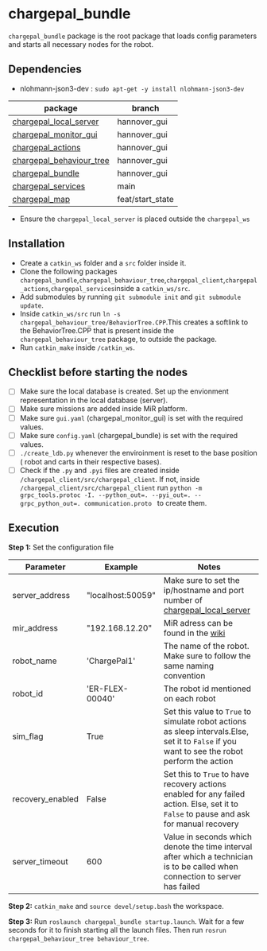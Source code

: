 # chargepal_bundle
`chargepal_bundle` package is the root package that loads config parameters and starts all necessary nodes for the robot.  

## Dependencies
- nlohmann-json3-dev : `sudo apt-get -y install nlohmann-json3-dev`

| package | branch |
| ------ | ------ |
|   [chargepal_local_server](https://git.ni.dfki.de/chargepal/system-integration/server-packages/chargepal_local_server/-/tree/hannover_gui?ref_type=heads)      |   hannover_gui     |
|  [chargepal_monitor_gui](https://git.ni.dfki.de/chargepal/system-integration/server-packages/chargepal_monitor_gui/-/tree/hannover_gui?ref_type=heads)      |   hannover_gui     |
|     [chargepal_actions](https://git.ni.dfki.de/chargepal/system-integration/robot-packages/chargepal_actions)    |   hannover_gui     |
|    [chargepal_behaviour_tree](https://git.ni.dfki.de/chargepal/system-integration/robot-packages/chargepal_behaviour_tree)    |    hannover_gui    |
|    [chargepal_bundle](https://git.ni.dfki.de/chargepal/system-integration/robot-packages/chargepal_bundle)    |    hannover_gui    |
|    [chargepal_services](https://git.ni.dfki.de/chargepal/system-integration/robot-packages/chargepal_services)    |    main    |
| [chargepal_map](https://git.ni.dfki.de/chargepal/manipulation/chargepal_map/-/tree/feat/start_state?ref_type=heads) | feat/start_state|

- Ensure the `chargepal_local_server` is placed outside the `chargepal_ws`

## Installation
- Create a `catkin_ws` folder and a `src` folder inside it.
- Clone the following packages `chargepal_bundle`,`chargepal_behaviour_tree`,`chargepal_client`,`chargepal_actions`,`chargepal_services`inside a `catkin_ws/src`.
- Add submodules by running `git submodule init` and `git submodule update`. 
- Inside `catkin_ws/src` run `ln -s chargepal_behaviour_tree/BehaviorTree.CPP`.This creates a softlink to the BehaviorTree.CPP that is present inside the `chargepal_behaviour_tree` package, to outside the package.
- Run `catkin_make` inside `/catkin_ws`.
 
## Checklist before starting the nodes
- [ ] Make sure the local database is created. Set up the envionment representation in the local database (server). 
- [ ] Make sure missions are added inside MiR platform.
- [ ] Make sure `gui.yaml` (chargepal_monitor_gui) is set with the required values. 
- [ ] Make sure `config.yaml` (chargepal_bundle) is set with the required values. 
- [ ] `./create_ldb.py` whenever the enviroinment is reset to the base position ( robot and carts in their respective bases).
- [ ] Check if the `.py` and `.pyi` files are created inside `/chargepal_client/src/chargepal_client`. If not, inside `/chargepal_client/src/chargepal_client` run `python -m grpc_tools.protoc -I. --python_out=. --pyi_out=. --grpc_python_out=. communication.proto ` to create them.

## Execution

**Step 1:** Set the configuration file

| Parameter | Example |Notes |
| ------ | ------ |------ |
|  server_address      |   "localhost:50059"     |Make sure to set the ip/hostname and port number of [chargepal_local_server](https://git.ni.dfki.de/chargepal/system-integration/server-packages/chargepal_local_server/-/blame/main/src/chargepal_local_server/server.py?ref_type=heads#L118)|
|     mir_address   | "192.168.12.20"       | MiR adress can be found in the [wiki](https://git.ni.dfki.de/chargepal/chargepal_wiki/-/wikis/Documentation/onboard-devices-and-network)|
|     robot_name   | 'ChargePal1'       |The name of the robot. Make sure to follow the same naming convention|
|     robot_id   | 'ER-FLEX-00040'     |The robot id mentioned on each robot|
|     sim_flag   | True      |Set this value to `True` to simulate robot actions as sleep intervals.Else, set it to `False` if you want to see the robot perform the action|
|     recovery_enabled   | False       |Set this to `True` to have recovery actions enabled for any failed action. Else, set it to `False` to pause and ask for manual recovery|
|     server_timeout   | 600       | Value in seconds which denote the time interval after which a technician is to be called when connection to server has failed|


**Step 2:** `catkin_make` and `source devel/setup.bash` the workspace.

**Step 3:** Run `roslaunch chargepal_bundle startup.launch`. Wait for a few seconds for it to finish starting all the launch files. Then run `rosrun chargepal_behaviour_tree behaviour_tree`.
